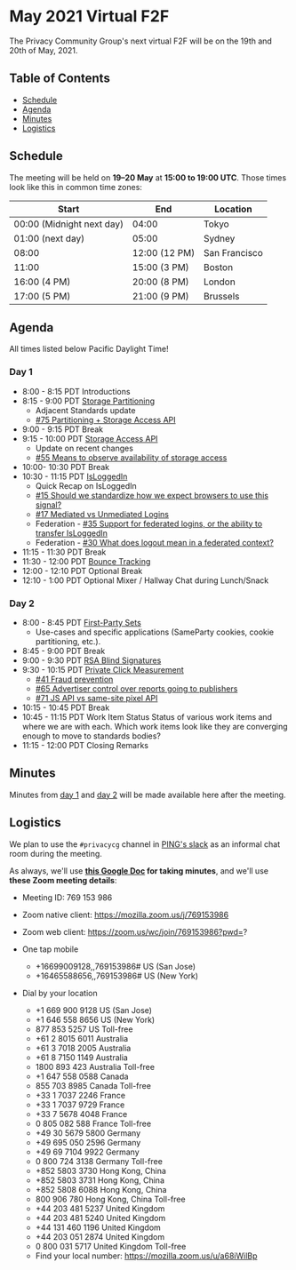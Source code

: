 # May 2021 Virtual F2F

The Privacy Community Group's next virtual F2F will be on the 19th and 20th of May, 2021.

<!-- START doctoc generated TOC please keep comment here to allow auto update -->
<!-- DON'T EDIT THIS SECTION, INSTEAD RE-RUN doctoc TO UPDATE -->
## Table of Contents

- [Schedule](#schedule)
- [Agenda](#agenda)
- [Minutes](#minutes)
- [Logistics](#logistics)

<!-- END doctoc generated TOC please keep comment here to allow auto update -->

## Schedule

The meeting will be held on **19–20 May** at **15:00 to 19:00 UTC**. Those times look like this in common time zones:

| Start                     | End           | Location      |
| ------------------------- | ------------- | ------------- |
| 00:00 (Midnight next day) | 04:00         | Tokyo         |
| 01:00 (next day)          | 05:00         | Sydney        |
| 08:00                     | 12:00 (12 PM) | San Francisco |
| 11:00                     | 15:00 (3 PM)  | Boston        |
| 16:00 (4 PM)              | 20:00 (8 PM)  | London        |
| 17:00 (5 PM)              | 21:00 (9 PM)  | Brussels      |

## Agenda

All times listed below Pacific Daylight Time!

### Day 1
* 8:00 - 8:15 PDT Introductions
* 8:15 - 9:00 PDT [Storage Partitioning](https://github.com/privacycg/storage-partitioning)
    * Adjacent Standards update
    * [#75 Partitioning + Storage Access API](https://github.com/privacycg/storage-access/issues/75)
* 9:00 - 9:15 PDT Break
* 9:15 - 10:00 PDT [Storage Access API](https://github.com/privacycg/storage-access)
    * Update on recent changes
    * [#55 Means to observe availability of storage access](https://github.com/privacycg/storage-access/issues/55) 
* 10:00- 10:30 PDT Break
* 10:30 - 11:15 PDT [IsLoggedIn](https://github.com/privacycg/is-logged-in)
    * Quick Recap on IsLoggedIn
    * [#15 Should we standardize how we expect browsers to use this signal?](https://github.com/privacycg/is-logged-in/issues/15)
    * [#17 Mediated vs Unmediated Logins](https://github.com/privacycg/is-logged-in/issues/17)
    * Federation - [#35 Support for federated logins, or the ability to transfer IsLoggedIn](https://github.com/privacycg/is-logged-in/issues/35)
    * Federation - [#30 What does logout mean in a federated context?](https://github.com/privacycg/is-logged-in/issues/30)
* 11:15 - 11:30 PDT Break
* 11:30 - 12:00 PDT [Bounce Tracking](https://github.com/privacycg/proposals/issues/6)
* 12:00 - 12:10 PDT Optional Break
* 12:10 - 1:00 PDT Optional Mixer / Hallway Chat during Lunch/Snack

### Day 2
* 8:00 - 8:45 PDT [First-Party Sets](https://github.com/privacycg/first-party-sets)
    * Use-cases and specific applications (SameParty cookies, cookie partitioning, etc.).
* 8:45 - 9:00 PDT Break
* 9:00 - 9:30 PDT [RSA Blind Signatures](https://datatracker.ietf.org/doc/draft-wood-cfrg-rsa-blind-signatures/)
* 9:30 - 10:15 PDT [Private Click Measurement](https://github.com/privacycg/private-click-measurement)
    * [#41 Fraud prevention](https://github.com/privacycg/private-click-measurement/issues/41) 
    * [#65 Advertiser control over reports going to publishers](https://github.com/privacycg/private-click-measurement/issues/65)
    * [#71 JS API vs same-site pixel API](https://github.com/privacycg/private-click-measurement/issues/71) 
* 10:15 - 10:45 PDT  Break
* 10:45 - 11:15 PDT Work Item Status
Status of various work items and where we are with each. Which work items look like they are converging enough to move to standards bodies?
* 11:15 - 12:00 PDT Closing Remarks

## Minutes

Minutes from [day 1](05-19-minutes.md) and [day 2](05-20-minutes.md) will be made available here after the meeting.

## Logistics

We plan to use the `#privacycg` channel in [PING's slack](https://w3cping.slack.com/) as an informal chat room during the meeting.

As always, we'll use **[this Google Doc](https://docs.google.com/document/d/1DZEhS1UHJ1PKxt5ZwKmn5LZ4bo10UFyNXeLp2dUuzRM/edit#) for taking minutes**, and we'll use **these Zoom meeting details**:

* Meeting ID: 769 153 986
* Zoom native client: https://mozilla.zoom.us/j/769153986
* Zoom web client: https://zoom.us/wc/join/769153986?pwd=?

* One tap mobile
    * +16699009128,,769153986# US (San Jose)
    * +16465588656,,769153986# US (New York)

* Dial by your location
    * +1 669 900 9128 US (San Jose)
    * +1 646 558 8656 US (New York)
    * 877 853 5257 US Toll-free
    * +61 2 8015 6011 Australia
    * +61 3 7018 2005 Australia
    * +61 8 7150 1149 Australia
    * 1800 893 423 Australia Toll-free
    * +1 647 558 0588 Canada
    * 855 703 8985 Canada Toll-free
    * +33 1 7037 2246 France
    * +33 1 7037 9729 France
    * +33 7 5678 4048 France
    * 0 805 082 588 France Toll-free
    * +49 30 5679 5800 Germany
    * +49 695 050 2596 Germany
    * +49 69 7104 9922 Germany
    * 0 800 724 3138 Germany Toll-free
    * +852 5803 3730 Hong Kong, China
    * +852 5803 3731 Hong Kong, China
    * +852 5808 6088 Hong Kong, China
    * 800 906 780 Hong Kong, China Toll-free
    * +44 203 481 5237 United Kingdom
    * +44 203 481 5240 United Kingdom
    * +44 131 460 1196 United Kingdom
    * +44 203 051 2874 United Kingdom
    * 0 800 031 5717 United Kingdom Toll-free
    * Find your local number: https://mozilla.zoom.us/u/a68iWilBp
